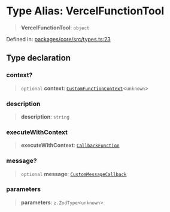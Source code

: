 # Type Alias: VercelFunctionTool

> **VercelFunctionTool**: `object`

Defined in: [packages/core/src/types.ts:23](https://github.com/GeoDaCenter/openassistant/blob/522ecb744b2b3ea1ecebec02c21c19736abe51ae/packages/core/src/types.ts#L23)

## Type declaration

### context?

> `optional` **context**: [`CustomFunctionContext`](CustomFunctionContext.md)\<`unknown`\>

### description

> **description**: `string`

### executeWithContext

> **executeWithContext**: [`CallbackFunction`](CallbackFunction.md)

### message?

> `optional` **message**: [`CustomMessageCallback`](CustomMessageCallback.md)

### parameters

> **parameters**: `z.ZodType`\<`unknown`\>
